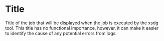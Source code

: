 # Title

Title of the job that will be displayed when the job is executed by the xsdg tool. This title has no functional importance, however, it can make it easier to identify the cause of any potential errors from logs.